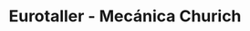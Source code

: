---
title: "Eurotaller - Mecánica Churich"
url: /pajas-blancas/eurotaller-mecanica-churich/
shop: Autowerkstatt
---
